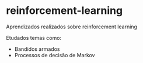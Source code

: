 # reinforcement-learning
Aprendizados realizados sobre reinforcement learning

Etudados temas como:
- Bandidos armados
- Processos de decisão de Markov

